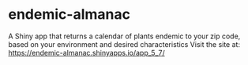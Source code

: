 # endemic-almanac
A Shiny app that returns a calendar of plants endemic to your zip code, based on your environment and desired characteristics
Visit the site at: https://endemic-almanac.shinyapps.io/app_5_7/ 
